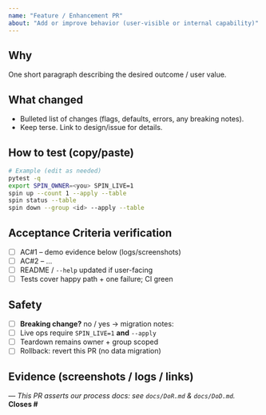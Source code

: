 ```yaml
---
name: "Feature / Enhancement PR"
about: "Add or improve behavior (user-visible or internal capability)"
---
```


<!-- Title rule: conventional commit.
     Example: feat(cli): add --table for status -->

## Why
One short paragraph describing the desired outcome / user value.

## What changed
- Bulleted list of changes (flags, defaults, errors, any breaking notes).
- Keep terse. Link to design/issue for details.

## How to test (copy/paste)
```bash
# Example (edit as needed)
pytest -q
export SPIN_OWNER=<you> SPIN_LIVE=1
spin up --count 1 --apply --table
spin status --table
spin down --group <id> --apply --table
````

## Acceptance Criteria verification

- [ ] AC#1 – demo evidence below (logs/screenshots)
- [ ] AC#2 – …
- [ ] README / `--help` updated if user-facing
- [ ] Tests cover happy path + one failure; CI green

## Safety

- [ ] **Breaking change?** no / yes → migration notes:
- [ ] Live ops require `SPIN_LIVE=1` **and** `--apply`
- [ ] Teardown remains owner + group scoped
- [ ] Rollback: revert this PR (no data migration)

## Evidence (screenshots / logs / links)

<attach here>

—
*This PR asserts our process docs: see `docs/DoR.md` & `docs/DoD.md`.*
**Closes #<issue-id>**
